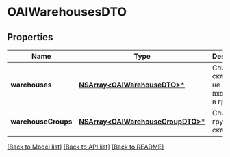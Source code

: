 # OAIWarehousesDTO

## Properties
Name | Type | Description | Notes
------------ | ------------- | ------------- | -------------
**warehouses** | [**NSArray&lt;OAIWarehouseDTO&gt;***](OAIWarehouseDTO.md) | Список складов, не входящих в группы. | 
**warehouseGroups** | [**NSArray&lt;OAIWarehouseGroupDTO&gt;***](OAIWarehouseGroupDTO.md) | Список групп складов. | 

[[Back to Model list]](../README.md#documentation-for-models) [[Back to API list]](../README.md#documentation-for-api-endpoints) [[Back to README]](../README.md)


